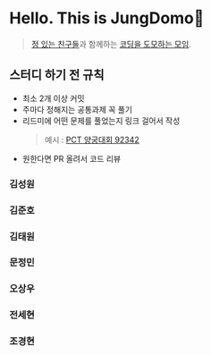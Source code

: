 # Hello. This is JungDomo👋
> [정 있는 친구들](https://github.com/DSMJung)과 함께하는 [코딩을 도모하는 모임](https://github.com/kodomomo).

## 스터디 하기 전 규칙
- 최소 2개 이상 커밋
- 주마다 정해지는 공통과제 꼭 풀기
- 리드미에 어떤 문제를 풀었는지 링크 걸어서 작성
  > 예시 : [PCT 양궁대회 92342](https://school.programmers.co.kr/learn/courses/30/lessons/92342)
- 원한다면 PR 올려서 코드 리뷰 

### 김성원

### 김준호

### 김태원

### 문정민

### 오상우

### 전세현

### 조경현
